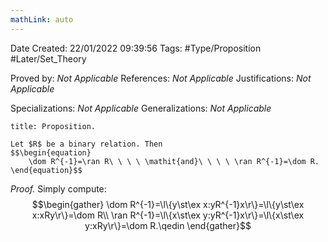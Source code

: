 ```yaml
---
mathLink: auto
---
```


<div class="topSpace"></div>

Date Created: 22/01/2022 09:39:56
Tags: #Type/Proposition #Later/Set_Theory

Proved by: <i>Not Applicable</i>
References: <i>Not Applicable</i>
Justifications: <i>Not Applicable</i>

Specializations: <i>Not Applicable</i>
Generalizations: <i>Not Applicable</i>

``` ad-Proposition
title: Proposition.

Let $R$ be a binary relation. Then
$$\begin{equation}
    \dom R^{-1}=\ran R\ \ \ \ \mathit{and}\ \ \ \ \ran R^{-1}=\dom R.
\end{equation}$$

```

<i>Proof.</i> Simply compute:
$$\begin{gather}
    \dom R^{-1}=\l\{y\st\ex x:yR^{-1}x\r\}=\l\{y\st\ex x:xRy\r\}=\dom R\\
    \ran R^{-1}=\l\{x\st\ex y:yR^{-1}x\r\}=\l\{x\st\ex y:xRy\r\}=\dom R.\qedin
\end{gather}$$
